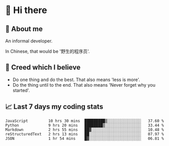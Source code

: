 # 👋 Hi there

## :speech_balloon: About me

An informal developer.

In Chinese, that would be '野生的程序员'.

## :see_no_evil: Creed which I believe

- Do one thing and do the best. That also means 'less is more'.
- Do the thing until to the end. That also means 'Never forget why you started'.

## :chart_with_upwards_trend: Last 7 days my coding stats

<!--START_SECTION:waka-->
```text
JavaScript         10 hrs 30 mins  █████████▒░░░░░░░░░░░░░░░   37.60 % 
Python             9 hrs 20 mins   ████████▒░░░░░░░░░░░░░░░░   33.44 % 
Markdown           2 hrs 55 mins   ██▓░░░░░░░░░░░░░░░░░░░░░░   10.48 % 
reStructuredText   2 hrs 13 mins   ██░░░░░░░░░░░░░░░░░░░░░░░   07.97 % 
JSON               1 hr 54 mins    █▓░░░░░░░░░░░░░░░░░░░░░░░   06.81 % 
```
<!--END_SECTION:waka-->
